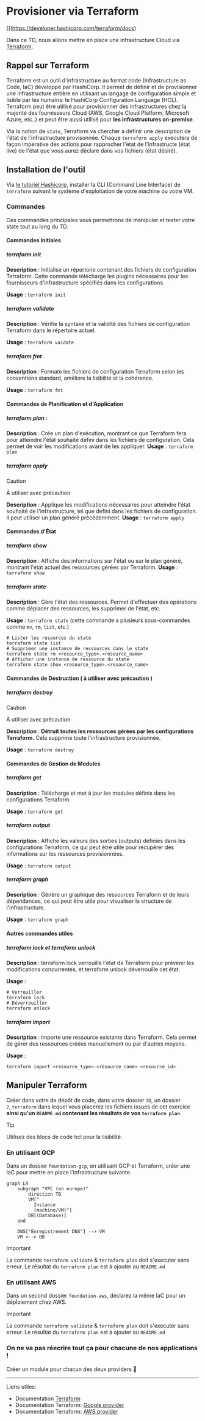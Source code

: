 # Provisioner via Terraform

[[](https://img.shields.io/badge/terraform-%235835CC.svg?style=for-the-badge&logo=terraform&logoColor=white)](https://developer.hashicorp.com/terraform/docs)

Dans ce TD, nous allons mettre en place une infrastructure Cloud via [Terraform](https://developer.hashicorp.com/terraform/docs).

## Rappel sur Terraform

Terraform est un outil d'infrastructure au format code (Infrastructure as Code, IaC) développé par HashiCorp.
Il permet de définir et de provisionner une infrastructure entière en utilisant un langage de configuration simple et lisible par les humains: le HashiCorp Configuration Language (HCL).
Terraform peut être utilisé pour provisionner des infrastructures chez la majorité des fournisseurs Cloud (AWS, Google Cloud Platform, Microsoft Azure, etc..) et peut être aussi utilisé pour **les infrastructures on-premise**.

Via la notion de `state`, Terraform va chercher à définir une description de l'état de l'infrastructure provisonnée.
Chaque `terraform apply` executera de façon impérative des actions pour rapprocher l'état de l'infrastructe (état live) de l'état que vous aurez déclaré dans vos fichiers (état désiré).

## Installation de l'outil

Via [le tutoriel Hashicorp](https://developer.hashicorp.com/terraform/tutorials/aws-get-started/install-cli), installer la CLI (Command Line Interface) de `terraform` suivant le système d'exploitation de votre machine ou votre VM.

### Commandes

Ces commandes principales vous permettrons de manipuler et tester votre state tout au long du TD.

#### Commandes Initiales

##### terraform init

**Description** : Initialise un répertoire contenant des fichiers de configuration Terraform. Cette commande télécharge les plugins nécessaires pour les fournisseurs d'infrastructure spécifiés dans les configurations.

**Usage** : `terraform init`

##### terraform validate

**Description** : Vérifie la syntaxe et la validité des fichiers de configuration Terraform dans le répertoire actuel.

**Usage** : `terraform vaidate`

##### terraform fmt

**Description** : Formate les fichiers de configuration Terraform selon les conventions standard, améliore la lisibilité et la cohérence.

**Usage** : `terraform fmt`

#### Commandes de Planification et d'Application

##### terraform plan :

**Description** : Crée un plan d'exécution, montrant ce que Terraform fera pour atteindre l'état souhaité défini dans les fichiers de configuration. Cela permet de voir les modifications avant de les appliquer.
**Usage** : `terraform plan`

##### terraform apply

> [!CAUTION]
> À utiliser avec précaution

**Description** : Applique les modifications nécessaires pour atteindre l'état souhaité de l'infrastructure, tel que défini dans les fichiers de configuration. Il peut utiliser un plan généré précédemment.
**Usage** : `terraform apply`

#### Commandes d'État

##### terraform show

**Description** : Affiche des informations sur l'état ou sur le plan généré, montrant l'état actuel des ressources gérées par Terraform.
**Usage** : `terraform show`

##### terraform state

**Description** : Gère l'état des ressources. Permet d'effectuer des opérations comme déplacer des ressources, les supprimer de l'état, etc.

**Usage** : `terraform state` (cette commande a plusieurs sous-commandes comme `mv`, `rm`, `list`, etc.)

```shell
# Lister les resources du state
terraform state list
# Supprimer une instance de ressources dans le state
terraform state rm <resource_type>.<resource_name>
# Afficher une instance de ressource du state
terraform state show <resource_type>.<resource_name>
```

#### Commandes de Destruction ( à utiliser avec précaution )

##### terraform destroy

> [!CAUTION]
> À utiliser avec précaution

**Description** : **Détruit toutes les ressources gérées par les configurations Terraform.** Cela supprime toute l'infrastructure provisionnée.

**Usage** : `terraform destroy`

#### Commandes de Gestion de Modules

##### terraform get

**Description** : Télécharge et met à jour les modules définis dans les configurations Terraform.

**Usage** : `terraform get`

##### terraform output

**Description** : Affiche les valeurs des sorties (outputs) définies dans les configurations Terraform, ce qui peut être utile pour récupérer des informations sur les ressources provisionnées.

**Usage** : `terraform output`

##### terraform graph

**Description** : Génère un graphique des ressources Terraform et de leurs dépendances, ce qui peut être utile pour visualiser la structure de l'infrastructure.

**Usage** : `terraform graph`

#### Autres commandes utiles

##### terraform lock et terraform unlock

**Description** : terraform lock verrouille l'état de Terraform pour prévenir les modifications concurrentes, et terraform unlock déverrouille cet état.

**Usage** :
```shell
# Verrouiller
terraform lock
# Déverrouiller
terraform unlock
```

##### terraform import

**Description** : Importe une ressource existante dans Terraform. Cela permet de gérer des ressources créées manuellement ou par d'autres moyens.

**Usage** : 
```shell
terraform import <resource_type>.<resource_name> <resource_id>
```
## Manipuler Terraform

Créer dans votre de dépôt de code, dans votre dossier `TD`, un dossier `2_terraform` dans lequel vous placerez les fichiers issues de cet exercice **ainsi qu'un `README.md` contenant les résultats de vos `terraform plan`.**

> [!TIP]
> Utilisez des blocs de code hcl pour la lisibilité.

### En utilisant GCP

Dans un dossier `foundation-gcp`, en utilisant GCP et Terraform, créer une IaC pour mettre en place l'infrastructure suivante.

```mermaid
graph LR
    subgraph "VPC (en europe)"
        direction TB
        VM["
          Instance
          (machine/VM)"]
        DB[(Database)]
    end

    DNS["Enregistrement DNS"] --> VM
    VM <--> DB
```

> [!IMPORTANT]
> La commande `terraform validate` & `terraform plan` doit s'executer sans erreur. Le résultat du `terraform plan` est à ajouter au `README.md`

### En utilisant AWS

Dans un second dossier `foundation-aws`, déclarez la même IaC pour un déploiement chez AWS.

> [!IMPORTANT]
> La commande `terraform validate` & `terraform plan` doit s'executer sans erreur. Le résultat du `terraform plan` est à ajouter au `README.md`

### On ne va pas réecrire tout ça pour chacune de nos applications ! 

Créer un module pour chacun des deux providers 🚀

---

Liens utiles: 
- Documentation [Terraform](https://developer.hashicorp.com/terraform?product_intent=terraform)
- Documentation Terraform: [Google provider](https://registry.terraform.io/providers/hashicorp/google/latest)
- Documentation Terraform: [AWS provider](https://registry.terraform.io/providers/hashicorp/aws/latest)
